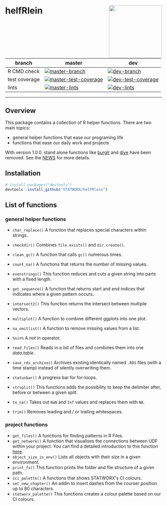 # helfRlein <img src="img/helfRlein.png" width=170 align="right" />

| branch        | master | dev  |
| ------------- | ------ | ---- |
| R CMD check   | [![master-branch](https://github.com/STATWORX/helfRlein/workflows/R-CMD-check-fix/badge.svg?branch=master)](https://github.com/STATWORX/helfRlein/actions?query=workflow%3AR-CMD-check-fix+branch%3Amaster) | [![dev-branch](https://github.com/STATWORX/helfRlein/workflows/R-CMD-check-fix/badge.svg?branch=dev)](https://github.com/STATWORX/helfRlein/actions?query=workflow%3AR-CMD-check-fix+branch%3Adev) |
| test coverage | [![master-test-coverage](https://img.shields.io/codecov/c/github/STATWORX/helfRlein/master.svg)](https://codecov.io/gh/STATWORX/helfRlein/branch/master) | [![dev-test-coverage](https://img.shields.io/codecov/c/github/STATWORX/helfRlein/dev.svg)](https://codecov.io/gh/STATWORX/helfRlein/branch/dev) |
| lints         | [![master-lints](https://github.com/STATWORX/helfRlein/workflows/lints/badge.svg?branch=master)](https://github.com/STATWORX/helfRlein/actions?query=workflow%3Alints+branch%3Amaster) | [![dev-lints](https://github.com/STATWORX/helfRlein/workflows/lints/badge.svg?branch=dev)](https://github.com/STATWORX/helfRlein/actions?query=workflow%3Alints+branch%3Adev) |

----

## Overview

This package contains a collection of R helper functions. There are two main topics:

- general helper functions that ease our programing life
- functions that ease our daily work and projects

With version 1.0.0. stand alone functions like [burglr](https://www.statworx.com/de/blog/burglr-stealing-code-from-the-web/) and [dive](http://www.statworx.com/de/blog/dive-the-debugging-function-you-deserve/) have been removed. See the [NEWS](NEWS.md) for more details.


## Installation

``` r
# install.packages("devtools")
devtools::install_github("STATWORX/helfRlein")
```



## List of functions


### general helper functions

- `char_replace()`
  A function that replaces special characters within strings.

- `checkdir()`
  Combines `file.exists()` and `dir.create()`.

- `clean_gc()`
  A function that calls `gc()` numerous times.

- `count_na()`
  A functions that returns the number of missing values.
  
- `evenstrings()`
  This function reduces and cuts a given string into parts with a fixed length.

- `get_sequence()`
  A function that returns start and end indices that indicates where a given pattern occurs.

- `intersect2()`
  This function returns the intersect between multiple vectors.

- `multiplot()`
  A function to combine different ggplots into one plot.

- `na_omitlist()`
  A function to remove missing values from a list.

- `%nin%`
  A *not in* operator.

- `read_files()`
  Reads in a list of files and combines them into one *data.table*.
  
- `save_rds_archive()`
  Archives existing identically named `.RDS` files (with a time stamp) instead of silently overwriting them.

- `statusbar()`
  A progress bar for for-loops.

- `strsplit()`
  This functions adds the possibility to keep the delimiter after, before or between a given split.

- `to_na()`
  Takes out `NaN` and `Inf` values and replaces them with `NA`.

- `trim()`
  Removes leading and / or trailing whitespaces.

### project functions

- `get_files()`
  A functions for finding patterns in R Files.
- `get_network()` 
  A function that visualises the connections between UDF within your project. You can find a detailed introduction to this function [here](https://github.com/STATWORX/blog/tree/master/flowchart).
- `object_size_in_env()`
  Lists all objects with their size in a given environment.
- `print_fs()`
  This function prints the folder and file structure of a given path.
- `sci_palette()`
  A functions that shows STATWORX's CI colours. 
- `set_new_chapter()`
  An addin to insert dashes from the courser position up to 80 characters.
- `statworx_palette()`
  This functions creates a colour palette based on our CI colours.

